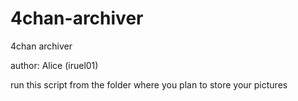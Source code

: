 4chan-archiver
==============

4chan archiver

author: Alice (iruel01)



run this script from the folder where you plan to store your pictures
